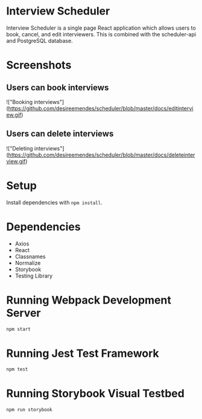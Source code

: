 # Interview Scheduler
Interview Scheduler is a single page React application which allows users to book, cancel, and edit interviewers. This is combined with the scheduler-api and PostgreSQL database.

# Screenshots 
## Users can book interviews
!["Booking interviews"] (https://github.com/desireemendes/scheduler/blob/master/docs/editinterview.gif)

## Users can delete interviews
!["Deleting interviews"] (https://github.com/desireemendes/scheduler/blob/master/docs/deleteinterview.gif)


# Setup

Install dependencies with `npm install`.

# Dependencies
- Axios
- React
- Classnames
- Normalize
- Storybook
- Testing Library


# Running Webpack Development Server

```sh
npm start
```

# Running Jest Test Framework

```sh
npm test
```

# Running Storybook Visual Testbed

```sh
npm run storybook
```
